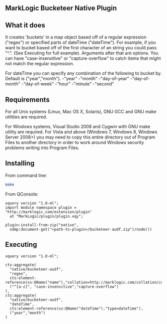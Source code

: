 MarkLogic Bucketeer Native Plugin
-----------------------------------

What it does
------------
It creates 'buckets' in a map object based off of a regular expression ("regex") or specified parts of dateTime ("dateTime"). For example,
if you want to bucket based off of the first character of an string you could pass 
"^.". (See Executing for full example). Arguments after that are options. You can have "case-insensitive" or "capture-overflow" to catch items that might not match the regular expression.

For dateTime you can specify any combination of the following to bucket by. Default is ("year","month").
-"year"
-"month"
-"day-of-year"
-"day-of-month"
-"day-of-week"
-"hour"
-"minute"
-"second"

Requirements
------------

For all Unix systems (Linux, Mac OS X, Solaris), GNU GCC and GNU make utilities
are required.

For Windows systems, Visual Studio 2008 and Cygwin with GNU make utility are
required. For Vista and above (Windows 7, Windows 8, Windows Server 2008+) you
may need to copy this entire directory out of Program Files to another directory
in order to work around Windows security problems writing into Program Files.


Installing
----------
From command line:
```bash
make
```
From QConsole:
```xquery
xquery version "1.0-ml";
import module namespace plugin = "http://marklogic.com/extension/plugin"
  at "MarkLogic/plugin/plugin.xqy";

plugin:install-from-zip("native",
  xdmp:document-get("<path-to-plugin>/bucketeer-audf.zip")/node())
```

Executing
---------

```xquery
xquery version "1.0-ml";

cts:aggregate(
  "native/bucketeer-audf", 
  "regex", 
  cts:element-reference(xs:QName("name"),"collation=http://marklogic.com/collation/codepoint"),
  ("^[a-z]", "case-insensitive","capture-overflow")
),
cts:aggregate(
  "native/bucketeer-audf", 
  "dateTime", 
  cts:element-reference(xs:QName("dateTime"),"type=dateTime"),
  ("year","month")
)
```


